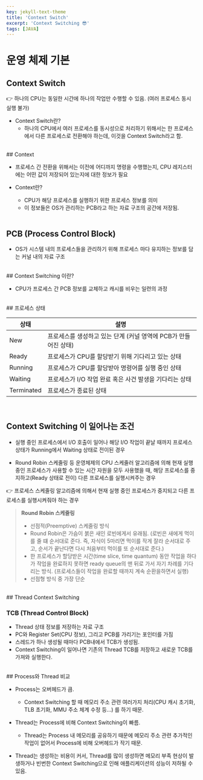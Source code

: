 ```yaml
---
key: jekyll-text-theme
title: 'Context Switch'
excerpt: 'Context Switching 😎'
tags: [JAVA]
---
```


# 운영 체제 기본

## Context Switch

:point_right: 하나의 CPU는 동일한 시간에 하나의 작업만 수행할 수 있음. (여러 프로세스 동시 실행 불가)

* Context Switch란?
	* 하나의 CPU에서 여러 프로세스를 동시성으로 처리하기 위해서는 한 프로세스에서 다른 프로세스로 전환해야 하는데, 이것을 Context Switch라고 함.

<br>
## Context

* 프로세스 간 전환을 위해서는 이전에 어디까지 명령을 수행했는지, CPU 레지스터에는 어떤 값이 저장되어 있는지에 대한 정보가 필요

* Context란?
	* CPU가 해당 프로세스를 실행하기 위한 프로세스 정보를 의미
	* 이 정보들은 OS가 관리하는 PCB라고 하는 자료 구조의 공간에 저장됨.
	<br>
## PCB (Process Control Block)

* OS가 시스템 내의 프로세스들을 관리하기 위해 프로세스 마다 유지하는 정보를 담는 커널 내의 자료 구조

<br>
## Context Switching 이란?

* CPU가 프로세스 간 PCB 정보를 교체하고 캐시를 비우는 일련의 과정

<br>
## 프로세스 상태

| 상태       | 설명                                                         |
| ---------- | ------------------------------------------------------------ |
| New        | 프로세스를 생성하고 있는 단계 (커널 영역에 PCB가 만들어진 상태) |
| Ready      | 프로세스가 CPU를 할당받기 위해 기다리고 있는 상태            |
| Running    | 프로세스가 CPU를 할당받아 명령어를 실행 중인 상태            |
| Waiting    | 프로세스가 I/O 작업 완료 혹은 사건 발생을 기다리는 상태      |
| Terminated | 프로세스가 종료된 상태                                       |

<br>

## Context Switching 이 일어나는 조건

* 실행 중인 프로세스에서 I/O 호출이 일어나 해당 I/O 작업이 끝날 때까지 프로세스 상태가 Running에서 Waiting 상태로 전이된 경우

* Round Robin 스케줄링 등 운영체제의 CPU 스케줄러 알고리즘에 의해 현재 실행 중인 프로세스가 사용할 수 있는 시간 자원을 모두 사용했을 때, 해당 프로세스를 중지하고(Ready 상태로 전이) 다른 프로세스를 실행시켜주는 경우

:point_right: 프로세스 스케줄링 알고리즘에 의해서 현재 실행 중인 프로세스가 중지되고 다른 프로세스를 실행시켜줘야 하는 경우


> **Round Robin 스케줄링**
> * 선점적(Preemptive) 스케줄링 방식
> * Round Robin은 가슴이 붉은 새인 로빈에게서 유래됨. (로빈은 새에게 먹이를 줄 떄 순서대로 준다. 즉, 자식이 5마리면 먹이를 작게 잘라 순서대로 주고, 순서가 끝난다면 다시 처음부터 먹이를 또 순서대로 준다.)
> * 한 프로세스가 할당받은 시간(time slice, time quantum) 동안 작업을 하다가 작업을 완료하지 못하면 ready queue의 맨 뒤로 가서 자기 차례를 기다리는 방식. (프로세스들이 작업을 완료할 때까지 계속 순환을하면서 실행)
> * 선점형 방식 중 가장 단순

<br>
## Thread Context Switching

### TCB (Thread Control Block)

* Thread 상태 정보를 저장하는 자료 구조
* PC와 Register Set(CPU 정보), 그리고 PCB를 가리기는 포인터를 가짐
* 스레드가 하나 생성될 때마다 PCB내에서 TCB가 생성됨.
* Context Switching이 일어나면 기존의 Thread TCB를 저장하고 새로운 TCB를 가져와 실행한다.

<br>
## Process와 Thread 비교

* Process는 오버헤드가 큼.
	* Context Switching 할 때 메모리 주소 관련 여러가지 처리(CPU 캐시 초기화, TLB 초기화,  MMU 주소 체계 수정 등...) 를 하기 때문.

* Thread는 Process에 비해 Context Switching이 빠름.
	* Thread는 Process 내 메모리를 공유하기 때문에 메모리 주소 관련 추가적인 작업이 없어서 Process에 비해 오버헤드가 작기 때문.

* Thread는 생성하는 비용이 커서, Thread를 많이 생성하면 메모리 부족 현상이 발생하거나 빈번한 Context Switching으로 인해 애플리케이션의 성능이 저하될 수 있음.







